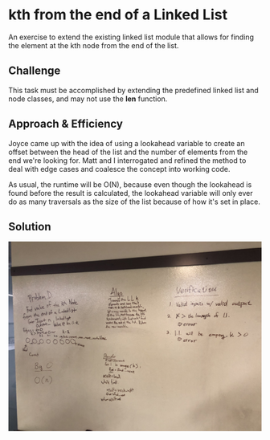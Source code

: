 # kth from the end of a Linked List
An exercise to extend the existing linked list module that allows for finding the element at the kth node from the end of the list.

## Challenge
This task must be accomplished by extending the predefined linked list and node classes, and may not use the __len__ function.

## Approach & Efficiency
Joyce came up with the idea of using a lookahead variable to create an offset between the head of the list and the number of elements from the end we're looking for. Matt and I interrogated and refined the method to deal with edge cases and coalesce the concept into working code.

As usual, the runtime will be O(N), because even though the lookahead is found before the result is calculated, the lookahead variable will only ever do as many traversals as the size of the list because of how it's set in place.

## Solution
![](../../assets/ll_kth_from_end.jpg)

